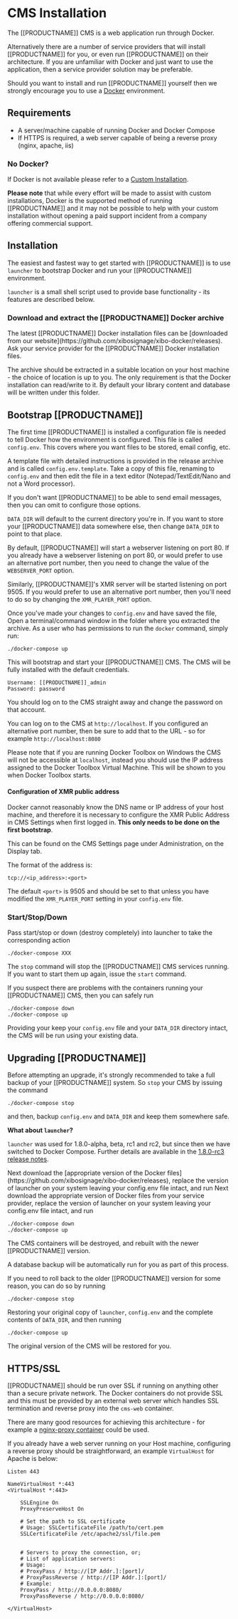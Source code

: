 <!--toc=getting_started-->
# CMS Installation

The [[PRODUCTNAME]] CMS is a web application run through Docker.

Alternatively there are a number of service providers that will install [[PRODUCTNAME]] for
you, or even run [[PRODUCTNAME]] on their architecture. If you are unfamiliar
with Docker and just want to use the application, then a service provider
solution may be preferable.

Should you want to install and run [[PRODUCTNAME]] yourself then we strongly
encourage you to use a [Docker](install_docker.html) environment.

## Requirements

 - A server/machine capable of running Docker and Docker Compose
 - If HTTPS is required, a web server capable of being a reverse proxy (nginx, apache, iis)

### No Docker?
If Docker is not available please refer to a [Custom Installation](manual_install.html).

**Please note** that while every effort will be made to assist with custom installations, 
Docker is the supported method of running [[PRODUCTNAME]] and it may not be possible to help 
with your custom installation without opening a paid support incident from a company offering
commercial support.

## Installation

The easiest and fastest way to get started with [[PRODUCTNAME]] is to use `launcher` to 
bootstrap Docker and run your [[PRODUCTNAME]] environment. 

`launcher` is a small shell script used to provide base functionality - its features
are described below.

### Download and extract the [[PRODUCTNAME]] Docker archive

<nonwhite>
The latest [[PRODUCTNAME]] Docker installation files can be [downloaded
from our website](https://github.com/xibosignage/xibo-docker/releases).
</nonwhite>

<white>
Ask your service provider for the [[PRODUCTNAME]] Docker installation files. 
</white>

The archive should be extracted in a suitable location on your host machine - the
choice of location is up to you. The only requirement is that the Docker
installation can read/write to it. By default your library content and database will be
written under this folder.

## Bootstrap [[PRODUCTNAME]]

The first time [[PRODUCTNAME]] is installed a configuration file is needed to tell Docker how the 
environment is configured. This file is called `config.env`. This covers where you want files to be stored,
email config, etc.
 
A template file with detailed instructions is provided in the release archive and is 
called `config.env.template`. Take a copy of this file, renaming to `config.env` and then edit the file
in a text editor (Notepad/TextEdit/Nano and not a Word processor).

If you don't want [[PRODUCTNAME]] to be able to send email messages, then you can omit to
configure those options.

`DATA_DIR` will default to the current directory you're in. If you want to store
your [[PRODUCTNAME]] data somewhere else, then change `DATA_DIR` to point to that place.

By default, [[PRODUCTNAME]] will start a webserver listening on port 80. If you already
have a webserver listening on port 80, or would prefer to use an alternative
port number, then you need to change the value of the `WEBSERVER_PORT` option.

Similarly, [[PRODUCTNAME]]'s XMR server will be started listening on port 9505. If you
would prefer to use an alternative port number, then you'll need to do so by
changing the `XMR_PLAYER_PORT` option.

Once you've made your changes to `config.env` and have saved the file, Open a terminal/command window 
in the folder where you extracted the archive. As a user who has permissions to run the `docker` 
command, simply run:

```
./docker-compose up
```

This will bootstrap and start your [[PRODUCTNAME]] CMS. The CMS will be fully installed
with the default credentials.

```
Username: [[PRODUCTNAME]]_admin
Password: password
```

You should log on to the CMS straight away and change the password on that
account.

You can log on to the CMS at `http://localhost`. If you configured an
alternative port number, then be sure to add that to the URL - so for example
`http://localhost:8080`

Please note that if you are running Docker Toolbox on Windows the CMS will not be accessible
at `localhost`, instead you should use the IP address assigned to the Docker Toolbox Virtual Machine.
This will be shown to you when Docker Toolbox starts.

#### Configuration of XMR public address

Docker cannot reasonably know the DNS name or IP address of your host machine, and therefore
it is necessary to configure the XMR Public Address in CMS Settings when first logged in. **This
only needs to be done on the first bootstrap**.

This can be found on the CMS Settings page under Administration, on the Display tab.

The format of the address is:

```
tcp://<ip_address>:<port>
```

The default `<port>` is 9505 and should be set to that unless you have modified the `XMR_PLAYER_PORT` setting
 in your `config.env` file.


### Start/Stop/Down

Pass start/stop or down (destroy completely) into launcher to take the corresponding action

```
./docker-compose XXX
```

The `stop` command will stop the [[PRODUCTNAME]] CMS services running. If you want to start
them up again, issue the `start` command.

If you suspect there are problems with the containers running your [[PRODUCTNAME]] CMS, then
you can safely run

```
./docker-compose down
./docker-compose up
```

Providing your keep your `config.env` file and your `DATA_DIR` directory intact,
the CMS will be run using your existing data.

## Upgrading [[PRODUCTNAME]]

Before attempting an upgrade, it's strongly recommended to take a full backup of
your [[PRODUCTNAME]] system. So `stop` your CMS by issuing the command

```
./docker-compose stop
```

and then, backup `config.env` and `DATA_DIR` and keep
them somewhere safe.

**What about `launcher`?**

`launcher` was used for 1.8.0-alpha, beta, rc1 and rc2, but since then we have switched to Docker Compose. Further
details are available in the [1.8.0-rc3 release notes](release_notes_1.8.0-rc3.html#requirements).

<nonwhite>
Next download the [appropriate version of the Docker files](https://github.com/xibosignage/xibo-docker/releases), replace the 
version of launcher on your system leaving your config.env file intact, and run
</nonwhite>

<white>
Next download the appropriate version of Docker files from your service provider, replace the version of
launcher on your system leaving your config.env file intact, and run
</white>

```
./docker-compose down
./docker-compose up
```

The CMS containers will be destroyed, and rebuilt with the newer [[PRODUCTNAME]] version.

A database backup will be automatically run for you as part of this process.

If you need to roll back to the older [[PRODUCTNAME]] version for some reason, you can do
so by running

```
./docker-compose stop
```

Restoring your original copy of `launcher`, `config.env` and the complete
contents of `DATA_DIR`, and then running

```
./docker-compose up
```

The original version of the CMS will be restored for you.

## HTTPS/SSL
[[PRODUCTNAME]] should be run over SSL if running on anything other than a secure private 
network. The Docker containers do not provide SSL and this must be provided by an external 
web server which handles SSL termination and reverse proxy into the `cms-web` container.

There are many good resources for achieving this architecture - for example a 
[nginx-proxy container](https://github.com/jwilder/nginx-proxy) could be used. 

If you already have a web server running on your Host machine, configuring a reverse proxy should 
be straightforward, an example `VirtualHost` for Apache is below:

```
Listen 443

NameVirtualHost *:443
<VirtualHost *:443>

    SSLEngine On
    ProxyPreserveHost On

    # Set the path to SSL certificate
    # Usage: SSLCertificateFile /path/to/cert.pem
    SSLCertificateFile /etc/apache2/ssl/file.pem


    # Servers to proxy the connection, or;
    # List of application servers:
    # Usage:
    # ProxyPass / http://[IP Addr.]:[port]/
    # ProxyPassReverse / http://[IP Addr.]:[port]/
    # Example: 
    ProxyPass / http://0.0.0.0:8080/
    ProxyPassReverse / http://0.0.0.0:8080/

</VirtualHost>
```
